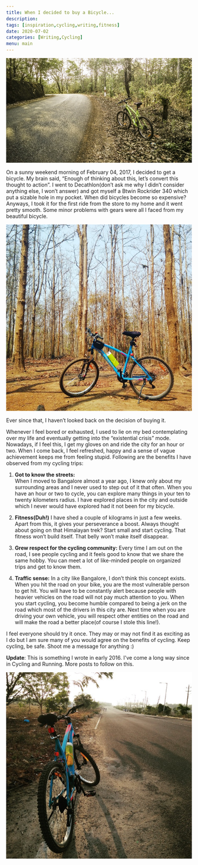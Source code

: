 ```yaml
---
title: When I decided to buy a Bicycle...
description:
tags: [inspiration,cycling,writing,fitness]
date: 2020-07-02
categories: [Writing,Cycling]
menu: main
---
```


![](images/manjit-cycle-dandeli.jpg "One of my friend clicked an awesome picture during our Dandeli trip which I couldn’t resist posting")

On a sunny weekend morning of February 04, 2017, I decided to get a bicycle. My brain said, “Enough of thinking about this, let’s convert this thought to action”. I went to Decathlon(don’t ask me why I didn’t consider anything else, I won’t answer) and got myself a Btwin Rockrider 340 which put a sizable hole in my pocket. When did bicycles become so expensive? Anyways, I took it for the first ride from the store to my home and it went pretty smooth. Some minor problems with gears were all I faced from my beautiful bicycle.

  ![](images/cycle-in-dandeli.jpg "This is from my 2016 cycling trip to Dandeli")

Ever since that, I haven’t looked back on the decision of buying it.

  

Whenever I feel bored or exhausted, I used to lie on my bed contemplating over my life and eventually getting into the “existential crisis” mode. Nowadays, if I feel this, I get my gloves on and ride the city for an hour or two. When I come back, I feel refreshed, happy and a sense of vague achievement keeps me from feeling stupid. Following are the benefits I have observed from my cycling trips:


 1. **Got to know the streets:**	
		 When I moved to Bangalore almost a year ago, I knew only about my surrounding areas and I never used to step out of it that often. When you have an hour or two to cycle, you can explore many things in your ten to twenty kilometers radius. I have explored places in the city and outside which I never would have explored had it not been for my bicycle.

 2. **Fitness(Duh!)**
	 I have shed a couple of kilograms in just a few weeks. Apart from this, it gives your perseverance a boost. Always thought about going on that Himalayan trek? Start small and start cycling. That fitness won’t build itself. That belly won’t make itself disappear.

 3. **Grew respect for the cycling community:**
		 Every time I am out on the road, I see people cycling and it feels good to know that we share the same hobby. You can meet a lot of like-minded people on organized trips and get to know them.

 4. **Traffic sense:**
			 In a city like Bangalore, I don’t think this concept exists. When you hit the road on your bike, you are the most vulnerable person to get hit. You will have to be constantly alert because people with heavier vehicles on the road will not pay much attention to you. When you start cycling, you become humble compared to being a jerk on the road which most of the drivers in this city are. Next time when you are driving your own vehicle, you will respect other entities on the road and will make the road a better place(of course I stole this line!).

I feel everyone should try it once. They may or may not find it as exciting as I do but I am sure many of you would agree on the benefits of cycling. Keep cycling, be safe. Shoot me a message for anything :)

**Update**: This is something I wrote in early 2016. I've come a long way since in Cycling and Running. More posts to follow on this.

![](images/cycle-blr.jpg "Early morning Bannerghatta ride")
